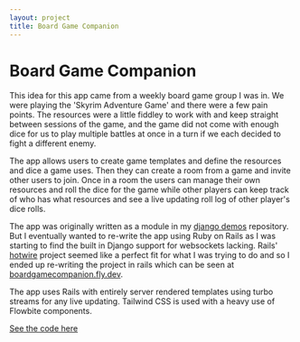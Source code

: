 ```yaml
---
layout: project
title: Board Game Companion
---
```

# Board Game Companion
This idea for this app came from a weekly board game group I was in. We were playing the 'Skyrim Adventure Game' and there were a few pain points. The resources were a little fiddley to work with and keep straight between sessions of the game, and the game did not come with enough dice for us to play multiple battles at once in a turn if we each decided to fight a different enemy.

The app allows users to create game templates and define the resources and dice a game uses. Then they can create a room from a game and invite other users to join. Once in a room the users can manage their own resources and roll the dice for the game while other players can keep track of who has what resources and see a live updating roll log of other player's dice rolls.

The app was originally written as a module in my [django demos](https://github.com/RileyMathews/django-demos/tree/master/resource_tracker) repository. But I eventually wanted to re-write the app using Ruby on Rails as I was starting to find the built in Django support for websockets lacking. Rails' [hotwire](https://hotwired.dev/) project seemed like a perfect fit for what I was trying to do and so I ended up re-writing the project in rails which can be seen at [boardgamecompanion.fly.dev](https://boardgamecompanion.fly.dev).

The app uses Rails with entirely server rendered templates using turbo streams for any live updating. Tailwind CSS is used with a heavy use of Flowbite components.

[See the code here](https://github.com/RileyMathews/board-game-companion)
